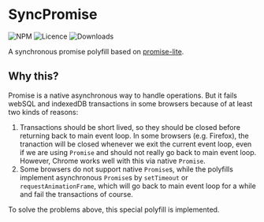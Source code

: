 SyncPromise
===
![NPM](https://img.shields.io/npm/v/sync-promise-lite.svg)
![Licence](https://img.shields.io/npm/l/sync-promise-lite.svg)
![Downloads](https://img.shields.io/npm/dt/sync-promise-lite.svg)

A synchronous promise polyfill based on
[promise-lite](https://github.com/gera2ld/promise-lite).

Why this?
---
Promise is a native asynchronous way to handle operations. But it fails webSQL
and indexedDB transactions in some browsers because of at least two kinds of
reasons:

1. Transactions should be short lived, so they should be closed before returning
   back to main event loop. In some browsers (e.g. Firefox), the tranaction will
   be closed whenever we exit the current event loop, even if we are using
   `Promise` and should not really go back to main event loop. However, Chrome
   works well with this via native `Promise`.
1. Some browsers do not support native `Promise`s, while the polyfills implement
   asynchronous `Promise`s by `setTimeout` or `requestAnimationFrame`, which
   will go back to main event loop for a while and fail the transactions of
   course.

To solve the problems above, this special polyfill is implemented.
